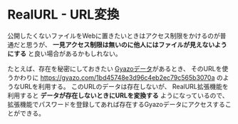 <h1>RealURL - URL変換</h1>

公開したくないファイルをWebに置きたいときはアクセス制限をかけるのが普通だと思うが、
<b>一見アクセス制限は無いのに他人にはファイルが見えないようにする</b>
と良い場合があるかもしれない。

<p></p>
たとえば、存在を秘密にしておきたい
<a href="https://gyazo.com/1dea76dbcd6de95d76d2545e4b834e91">Gyazoデータ</a>があるとき、
そのURLを使うかわりに
<a href="https://gyazo.com/1bd45748e3d96c4eb2ec79c565b3070a">https://gyazo.com/1bd45748e3d96c4eb2ec79c565b3070a</a>
のようなURLを利用する。
このURLのデータは存在しないが、
RealURL拡張機能を利用すると
<b>データが存在しないときにURLを変換する</b>
ようになっているので、
拡張機能でパスワードを登録してあれば存在するGyazoデータにアクセスすることができる。




